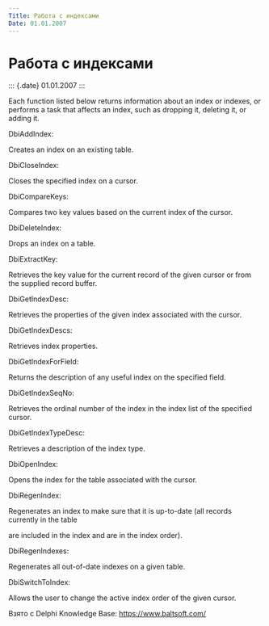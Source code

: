```yaml
---
Title: Работа с индексами
Date: 01.01.2007
---
```



Работа с индексами
==================

::: {.date}
01.01.2007
:::

Each function listed below returns information about an index or
indexes, or performs a task that affects an index, such as dropping it,
deleting it, or adding it.

DbiAddIndex:

Creates an index on an existing table.

DbiCloseIndex:

Closes the specified index on a cursor.

DbiCompareKeys:

Compares two key values based on the current index of the cursor.

DbiDeleteIndex:

Drops an index on a table.

DbiExtractKey:

Retrieves the key value for the current record of the given cursor or
from the supplied record buffer.

DbiGetIndexDesc:

Retrieves the properties of the given index associated with the cursor.

DbiGetIndexDescs:

Retrieves index properties.

DbiGetIndexForField:

Returns the description of any useful index on the specified field.

DbiGetIndexSeqNo:

Retrieves the ordinal number of the index in the index list of the
specified cursor.

DbiGetIndexTypeDesc:

Retrieves a description of the index type.

DbiOpenIndex:

Opens the index for the table associated with the cursor.

DbiRegenIndex:

Regenerates an index to make sure that it is up-to-date (all records
currently in the table

are included in the index and are in the index order).

DbiRegenIndexes:

Regenerates all out-of-date indexes on a given table.

DbiSwitchToIndex:

Allows the user to change the active index order of the given cursor.

Взято с Delphi Knowledge Base: <https://www.baltsoft.com/>
